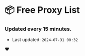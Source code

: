 # :package: Free Proxy List
### Updated every 15 minutes.

- Last updated: `2024-07-31 00:32`

:heart:

